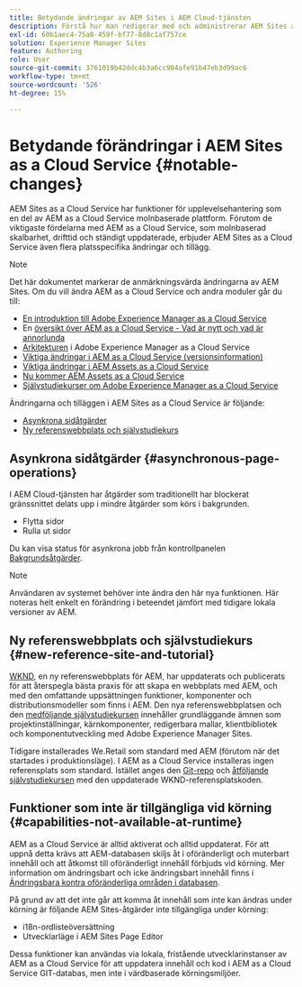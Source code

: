 ```yaml
---
title: Betydande ändringar av AEM Sites i AEM Cloud-tjänsten
description: Förstå hur man redigerar med och administrerar AEM Sites as a Cloud Service och om betydande ändringar av AEM Sites i AEM Cloud Service.
exl-id: 60b1aec4-75a0-459f-bf77-8d8c1af757ce
solution: Experience Manager Sites
feature: Authoring
role: User
source-git-commit: 3761019b42ddc4b3a6cc904afe91b47eb3d99ac6
workflow-type: tm+mt
source-wordcount: '526'
ht-degree: 15%

---
```



# Betydande förändringar i AEM Sites as a Cloud Service {#notable-changes}

AEM Sites as a Cloud Service har funktioner för upplevelsehantering som en del av AEM as a Cloud Service molnbaserade plattform. Förutom de viktigaste fördelarna med AEM as a Cloud Service, som molnbaserad skalbarhet, drifttid och ständigt uppdaterade, erbjuder AEM Sites as a Cloud Service även flera platsspecifika ändringar och tillägg.

>[!NOTE]
>Det här dokumentet markerar de anmärkningsvärda ändringarna av AEM Sites. Om du vill ändra AEM as a Cloud Service och andra moduler går du till:
>
>* [En introduktion till Adobe Experience Manager as a Cloud Service](/help/overview/introduction.md)
>* En [översikt över AEM as a Cloud Service - Vad är nytt och vad är annorlunda](/help/overview/what-is-new-and-different.md)
>* [Arkitekturen](/help/overview/architecture.md) i Adobe Experience Manager as a Cloud Service
>* [Viktiga ändringar i AEM as a Cloud Service (versionsinformation)](/help/release-notes/aem-cloud-changes.md)
>* [Viktiga ändringar i AEM Assets as a Cloud Service](/help/assets/assets-cloud-changes.md)
>* [Nu kommer AEM Assets as a Cloud Service](/help/assets/overview.md)
>* [Självstudiekurser om Adobe Experience Manager as a Cloud Service](https://experienceleague.adobe.com/docs/experience-manager-learn/cloud-service/overview.html)

Ändringarna och tilläggen i AEM Sites as a Cloud Service är följande:

* [Asynkrona sidåtgärder](#asynchronous-page-operations)
* [Ny referenswebbplats och självstudiekurs](#new-reference-site-and-tutorial)

## Asynkrona sidåtgärder {#asynchronous-page-operations}

I AEM Cloud-tjänsten har åtgärder som traditionellt har blockerat gränssnittet delats upp i mindre åtgärder som körs i bakgrunden.

* Flytta sidor
* Rulla ut sidor

<!--
The initiator of such actions can check their status in a new UI at `/mnt/overlay/dam/gui/content/asyncjobs.html`.
-->

Du kan visa status för asynkrona jobb från kontrollpanelen [Bakgrundsåtgärder](/help/operations/asynchronous-jobs.md).

>[!NOTE]
>
>Användaren av systemet behöver inte ändra den här nya funktionen. Här noteras helt enkelt en förändring i beteendet jämfört med tidigare lokala versioner av AEM.

## Ny referenswebbplats och självstudiekurs {#new-reference-site-and-tutorial}

[WKND](https://wknd.site/), en ny referenswebbplats för AEM, har uppdaterats och publicerats för att återspegla bästa praxis för att skapa en webbplats med AEM, och med den omfattande uppsättningen funktioner, komponenter och distributionsmodeller som finns i AEM. Den nya referenswebbplatsen och den [medföljande självstudiekursen](https://experienceleague.adobe.com/docs/experience-manager-learn/getting-started-wknd-tutorial-develop/overview.html) innehåller grundläggande ämnen som projektinställningar, kärnkomponenter, redigerbara mallar, klientbibliotek och komponentutveckling med Adobe Experience Manager Sites.

Tidigare installerades We.Retail som standard med AEM (förutom när det startades i produktionsläge). I AEM as a Cloud Service installeras ingen referensplats som standard. Istället anges den [Git-repo](https://github.com/adobe/aem-guides-wknd/) och [åtföljande självstudiekursen](https://experienceleague.adobe.com/docs/experience-manager-learn/getting-started-wknd-tutorial-develop/overview.html) med den uppdaterade WKND-referensplatskoden.

## Funktioner som inte är tillgängliga vid körning {#capabilities-not-available-at-runtime}

AEM as a Cloud Service är alltid aktiverat och alltid uppdaterat. För att uppnå detta krävs att AEM-databasen skiljs åt i oföränderligt och muterbart innehåll och att åtkomst till oföränderligt innehåll förbjuds vid körning. Mer information om ändringsbart och icke ändringsbart innehåll finns i [Ändringsbara kontra oföränderliga områden i databasen](/help/implementing/developing/introduction/aem-project-content-package-structure.md#mutable-vs-immutable).

På grund av att det inte går att komma åt innehåll som inte kan ändras under körning är följande AEM Sites-åtgärder inte tillgängliga under körning:

* i18n-ordlisteöversättning
* Utvecklarläge i AEM Sites Page Editor

Dessa funktioner kan användas via lokala, fristående utvecklarinstanser av AEM as a Cloud Service för att uppdatera innehåll och kod i AEM as a Cloud Service GIT-databas, men inte i värdbaserade körningsmiljöer.
